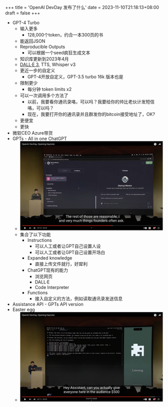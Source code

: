 +++
title = 'OpenAI DevDay 发布了什么'
date = 2023-11-10T21:18:13+08:00
draft = false
+++

- GPT-4 Turbo
	- 输入更多
		- 128,000个token，约合一本300页的书
	- 能返回JSON
	- Reproducible Outputs
		- 可以根据一个seed疯狂生成文本
	- 知识库更新到2023年4月
	- [DALL·E 3](https://openai.com/dall-e-3), TTS, Whisper v3
	- 更近一步的自定义
		- GPT-4开放自定义，GPT-3.5 turbo 16k 版本也是
	- 限制更少
		- 每分钟 token limits x2
	- 可以一次调用多个方法了
		- 以前，我要看你通讯录咯，可以吗？我要给你的帅比老伙计发短信咯，可以吗？
		- 现在，我要打开你的通讯录并且群发你的bitcoin接受地址了，OK?
	- 更便宜
	- 更快
- 微软CEO Azure带货
- GPTs - All in one ChatGPT
	- ![GPTs Setting Page](./gpts_setting_page.png)
	- 集合了以下功能
		- Instructions
			- 可以人工或者让GPT自己设置人设
			- 可以人工或者让GPT自己设置开场白
		- Expanded knowledge
			- 直接上传文件就行，好犀利
		- ChatGPT现有的能力
			- 浏览网页
			- DALL·E
			- Code Interpreter
		-  Functions
			- 接入自定义的方法，例如读取通讯录发送信息
- Assistance API - GPTs API version
- Easter egg
	- ![easter_egg.png](./easter_egg.png)